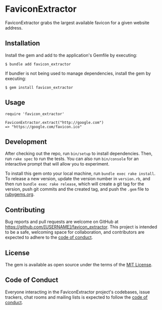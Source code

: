 # FaviconExtractor

FaviconExtractor grabs the largest available favicon for a given website address.

## Installation

Install the gem and add to the application's Gemfile by executing:

    $ bundle add favicon_extractor

If bundler is not being used to manage dependencies, install the gem by executing:

    $ gem install favicon_extractor

## Usage

```
require 'favicon_extractor'

FaviconExtractor.extract("http://google.com")
=> "https://google.com/favicon.ico"
```

## Development

After checking out the repo, run `bin/setup` to install dependencies. Then, run `rake spec` to run the tests. You can also run `bin/console` for an interactive prompt that will allow you to experiment.

To install this gem onto your local machine, run `bundle exec rake install`. To release a new version, update the version number in `version.rb`, and then run `bundle exec rake release`, which will create a git tag for the version, push git commits and the created tag, and push the `.gem` file to [rubygems.org](https://rubygems.org).

## Contributing

Bug reports and pull requests are welcome on GitHub at https://github.com/[USERNAME]/favicon_extractor. This project is intended to be a safe, welcoming space for collaboration, and contributors are expected to adhere to the [code of conduct](https://github.com/[USERNAME]/favicon_extractor/blob/master/CODE_OF_CONDUCT.md).

## License

The gem is available as open source under the terms of the [MIT License](https://opensource.org/licenses/MIT).

## Code of Conduct

Everyone interacting in the FaviconExtractor project's codebases, issue trackers, chat rooms and mailing lists is expected to follow the [code of conduct](https://github.com/[USERNAME]/favicon_extractor/blob/master/CODE_OF_CONDUCT.md).
